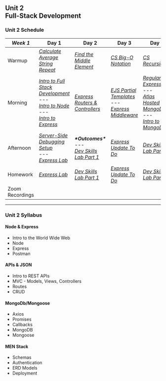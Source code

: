 ## Unit 2 <br> Full-Stack Development

### Unit 2 Schedule
| ***Week 1*** | Day 1 | Day 2 | Day 3 | Day 4 | Day 5 |
| -- | -- | -- | -- | -- | -- |
| Warmup | [*Calculate Average*](https://www.codewars.com/kata/57a2013acf1fa5bfc4000921/train/javascript)<br>[*String Repeat*](https://www.codewars.com/kata/57a0e5c372292dd76d000d7e/train/javascript) | [*Find the Middle Element*](https://www.codewars.com/kata/545a4c5a61aa4c6916000755/train/javascript) | [*CS Big-O Notation*](/computer-science/01-cs-big-o-notation) | [*CS Recursion*](/computer-science/02-cs-recursion) | Codewars |
| Morning | [*Intro to Full Stack Development*](/unit-2/week-1/d1-intro-full-stack/1.1-intro-fullstack-http.md)<br>---<br>[*Intro to Node*](/unit-2/week-1/d1-intro-full-stack/1.2-intro-to-node.md)<br>---<br>[*Intro to Express*](/unit-2/week-1/d1-intro-full-stack/1.3-intro-express.md) | [*Express Routers & Controllers*](/unit-2/week-1/d2-routers-and-controllers/2.1-express-routers-controllers.md) | [*EJS Partial Templates*](/unit-2/week-1/d3-partials-and-middleware/3.1-ejs-partial-templates.md)<br>---<br>[*Express Middleware*](/unit-2/week-1/d3-partials-and-middleware/3.2-express-middleware.md) | [*Regular Expressions*](/unit-2/week-1/d4-regex-and-mongodb/4.1-regular-expressions.md)<br>---<br>[*Atlas Hosted MongoDB*](/unit-2/week-1/d4-regex-and-mongodb/4.2-atlas-hosted-mongodb.md)<br>---<br>[*Intro to MongoDB*](/unit-2/week-1/d4-regex-and-mongodb/4.3-mongodb-intro.md) | [*Intro to Mongoose*](/unit-2/week-1/d5-intro-mongoose/5.1-mongoose-intro.md) |
| Afternoon | [*Server-Side Debugging Setup*](/unit-2/week-1/d1-intro-full-stack/1.4-server-side-debugging-setup.md)<br>---<br>[*Express Lab*](/unit-2/week-1/d1-intro-full-stack/1.5-intro-express-lab.md) | ***\*Outcomes\****<br>---<br>[*Dev Skills Lab Part 1*](/unit-2/week-1/d2-routers-and-controllers/2.2-dev-skills-lab-part-1.md) | [*Express Update To Do*](/unit-2/week-1/d3-partials-and-middleware/3.3-express-update-to-do.md) | [*Dev Skills Lab Part 2*](/unit-2/week-1/d4-regex-and-mongodb/4.4-dev-skills-lab-part-2.md) | [*Mongoose Flights Lab Part 1*](/unit-2/week-1/d5-intro-mongoose/5.2-mongoose-flights-lab-part-1.md) |
| Homework | [*Express Lab*](https://git.generalassemb.ly/SEIR-2-21-23/Express-Lab-HW8-/blob/main/README.md) | [*Dev Skills Lab Part 1*](/unit-2/week-1/d2-routers-and-controllers/2.2-dev-skills-lab-part-1.md) | [*Express Update To Do*](/unit-2/week-1/d3-partials-and-middleware/3.3-express-update-to-do.md) | [*Dev Skills Lab Part 2*](/unit-2/week-1/d4-regex-and-mongodb/4.4-dev-skills-lab-part-2.md) | [*Mongoose Flights Lab Part 1*](/unit-2/week-1/d5-intro-mongoose/5.2-mongoose-flights-lab-part-1.md) |
| Zoom Recordings |  |  |  |  |  |

----

### Unit 2 Syllabus

#### Node & Express
- Intro to the World Wide Web
- Node
- Express
- Postman
  
#### APIs & JSON
- Intro to REST APIs
- MVC - Models, Views, Controllers
- Routes
- CRUD
  
#### MongoDb/Mongoose
- Axios
- Promises
- Callbacks
- MongoDB
- Mongoose

#### MEN Stack
- Schemas
- Authentication
- ERD Models
- Deployment
